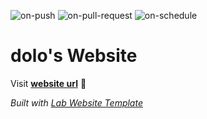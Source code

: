 
  ![on-push](../../actions/workflows/on-push.yaml/badge.svg)
  ![on-pull-request](../../actions/workflows/on-pull-request.yaml/badge.svg)
  ![on-schedule](../../actions/workflows/on-schedule.yaml/badge.svg)

  # dolo's Website

  Visit **[website url](#)** 🚀

  _Built with [Lab Website Template](https://greene-lab.gitbook.io/lab-website-template-docs)_
